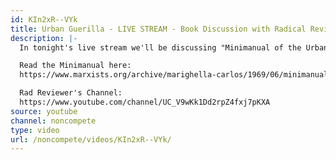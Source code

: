 ```yaml
---
id: KIn2xR--VYk
title: Urban Guerilla - LIVE STREAM - Book Discussion with Radical Reviewer
description: |-
  In tonight's live stream we'll be discussing "Minimanual of the Urban Guerilla" by Carlos Marighella and comparing it with "People's War, People's Army" by Vo Nguyen Giap.

  Read the Minimanual here:
  https://www.marxists.org/archive/marighella-carlos/1969/06/minimanual-urban-guerrilla/

  Rad Reviewer's Channel:
  https://www.youtube.com/channel/UC_V9wKk1Dd2rpZ4fxj7pKXA
source: youtube
channel: noncompete
type: video
url: /noncompete/videos/KIn2xR--VYk/
---
```


